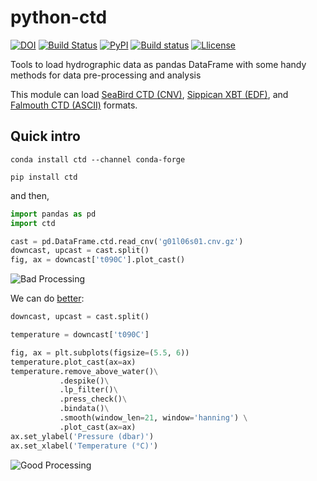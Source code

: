 # python-ctd

[![DOI](https://zenodo.org/badge/DOI/10.5281/zenodo.11396.svg)](https://doi.org/10.5281/zenodo.11396) [![Build Status](https://travis-ci.org/pyoceans/python-ctd.svg?branch=master)](https://travis-ci.org/pyoceans/python-ctd) [![PyPI](https://img.shields.io/pypi/v/ctd.svg?style=plastic)](https://pypi.python.org/pypi/ctd) [![Build status](https://ci.appveyor.com/api/projects/status/m1wxtsb8gpm96i53?svg=true)](https://ci.appveyor.com/project/ocefpaf/python-ctd) [![Llicense](http://img.shields.io/badge/license-BSD-blue.svg?style=flat)](https://github.com/pyoceans/python-ctd/blob/master/LICENSE.txt)

Tools to load hydrographic data as pandas DataFrame with some handy methods for
data pre-processing and analysis

This module can load [SeaBird CTD (CNV)](http://www.seabird.com/software/SBEDataProcforWindows.htm),
[Sippican XBT (EDF)](http://www.sippican.com/),
and [Falmouth CTD (ASCII)](http://www.falmouth.com/) formats.

## Quick intro

```shell
conda install ctd --channel conda-forge
```

```shell
pip install ctd
```


and then,

```python
import pandas as pd
import ctd

cast = pd.DataFrame.ctd.read_cnv('g01l06s01.cnv.gz')
downcast, upcast = cast.split()
fig, ax = downcast['t090C'].plot_cast()
```

![Bad Processing](https://raw.githubusercontent.com/ocefpaf/python-ctd/master/docs/readme_01.png)

We can do [better](http://www.go-ship.org/Manual/McTaggart_et_al_CTD.pdf):

```python
downcast, upcast = cast.split()

temperature = downcast['t090C']

fig, ax = plt.subplots(figsize=(5.5, 6))
temperature.plot_cast(ax=ax)
temperature.remove_above_water()\
           .despike()\
           .lp_filter()\
           .press_check()\
           .bindata()\
           .smooth(window_len=21, window='hanning') \
           .plot_cast(ax=ax)
ax.set_ylabel('Pressure (dbar)')
ax.set_xlabel('Temperature (°C)')
```

![Good Processing](https://raw.githubusercontent.com/ocefpaf/python-ctd/master/docs/readme_02.png)
